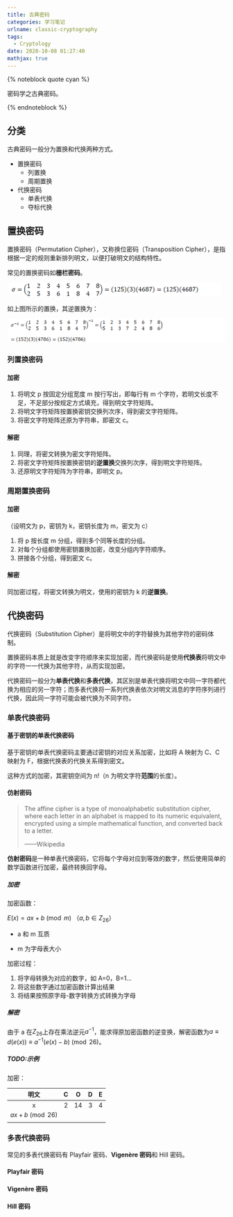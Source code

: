 ```yaml
---
title: 古典密码
categories: 学习笔记
urlname: classic-cryptography
tags:
  - Cryptology
date: 2020-10-08 01:27:40
mathjax: true
---
```


{% noteblock quote cyan %}

密码学之古典密码。

{% endnoteblock %}

<!-- more -->

## 分类

古典密码一般分为置换和代换两种方式。

- 置换密码
  - 列置换
  - 周期置换
- 代换密码
  - 单表代换
  - 夺标代换

## 置换密码

置换密码（Permutation Cipher），又称换位密码（Transposition Cipher），是指根据一定的规则重新排列明文，以便打破明文的结构特性。

常见的置换密码如**栅栏密码**。

![](古典密码/clip_image001.png)

如上图所示的置换，其逆置换为：

![img](古典密码/clip_image001-1605010295709.png)

### 列置换密码

#### 加密

1. 将明文 p 按固定分组宽度 m 按行写出，即每行有 m 个字符，若明文长度不足，不足部分按规定方式填充，得到明文字符矩阵。
2. 将明文字符矩阵按置换密钥交换列次序，得到密文字符矩阵。
3. 将密文字符矩阵还原为字符串，即密文 c。

#### 解密

1. 同理，将密文转换为密文字符矩阵。
2. 将密文字符矩阵按置换密钥的**逆置换**交换列次序，得到明文字符矩阵。
3. 还原明文字符矩阵为字符串，即明文 p。

### 周期置换密码

#### 加密

（设明文为 p，密钥为 k，密钥长度为 m，密文为 c）

1. 将 p 按长度 m 分组，得到多个同等长度的分组。
2. 对每个分组都使用密钥置换加密，改变分组内字符顺序。
3. 拼接各个分组，得到密文 c。

#### 解密

同加密过程，将密文转换为明文，使用的密钥为 k 的**逆置换**。

## 代换密码

代换密码（Substitution Cipher）是将明文中的字符替换为其他字符的密码体制。

置换密码本质上就是改变字符顺序来实现加密，而代换密码是使用**代换表**将明文中的字符一一代换为其他字符，从而实现加密。

代换密码一般分为**单表代换**和**多表代换**，其区别是单表代换将明文中同一字符都代换为相应的另一字符；而多表代换将一系列代换表依次对明文消息的字符序列进行代换，因此同一字符可能会被代换为不同字符。

### 单表代换密码

#### 基于密钥的单表代换密码

基于密钥的单表代换密码主要通过密钥的对应关系加密，比如将 A 映射为 C、C 映射为 F，根据代换表的代换关系得到密文。

这种方式的加密，其密钥空间为 n!（n 为明文字符**范围**的长度）。

#### 仿射密码

> The affine cipher is a type of monoalphabetic substitution cipher, where each letter in an alphabet is mapped to its numeric equivalent, encrypted using a simple mathematical function, and converted back to a letter.
>
> ——Wikipedia

**仿射密码**是一种单表代换密码，它将每个字母对应到等效的数字，然后使用简单的数学函数进行加密，最终转换回字母。

##### 加密

加密函数：

$E(x)=ax+b\pmod m$ （$a,b∈Z_{26}$）

- a 和 m 互质

- m 为字母表大小

加密过程：

1. 将字母转换为对应的数字，如 A=0，B=1...
2. 将这些数字通过加密函数计算出结果
3. 将结果按照原字母-数字转换方式转换为字母

##### 解密

由于 a 在$Z_{26}$上存在乘法逆元$a^{-1}$，能求得原加密函数的逆变换，解密函数为$a\equiv d(e(x))\equiv a^{-1}(e(x)-b)\pmod {26}$。

##### TODO:示例

加密：

|       明文       |  C  |  O  |  D  |  E  |
| :--------------: | :-: | :-: | :-: | :-: |
|        x         |  2  | 14  |  3  |  4  |
| $ax+b\pmod {26}$ |     |     |     |     |
|                  |     |     |     |     |

### 多表代换密码

常见的多表代换密码有 Playfair 密码、**Vigenère 密码**和 Hill 密码。

#### Playfair 密码

#### Vigenère 密码

#### Hill 密码
